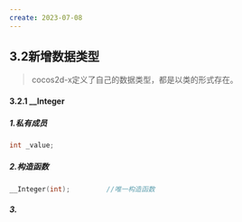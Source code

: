 ```yaml
---
create: 2023-07-08
---
```

## 3.2新增数据类型

> cocos2d-x定义了自己的数据类型，都是以类的形式存在。

#### 3.2.1 __Integer

##### 1.私有成员

```c++
int _value;
```

##### 2.构造函数

```c++
__Integer(int);			//唯一构造函数
```

##### 3.

